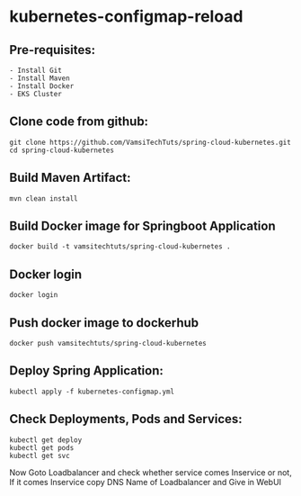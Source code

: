 # kubernetes-configmap-reload

Pre-requisites:
--------
    - Install Git
    - Install Maven
    - Install Docker
    - EKS Cluster
    
Clone code from github:
-------
    git clone https://github.com/VamsiTechTuts/spring-cloud-kubernetes.git
    cd spring-cloud-kubernetes
    
Build Maven Artifact:
-------
    mvn clean install
 
Build Docker image for Springboot Application
--------------
    docker build -t vamsitechtuts/spring-cloud-kubernetes .
  
Docker login
-------------
    docker login
    
Push docker image to dockerhub
-----------
    docker push vamsitechtuts/spring-cloud-kubernetes
    
Deploy Spring Application:
--------
    kubectl apply -f kubernetes-configmap.yml
    
Check Deployments, Pods and Services:
-------

    kubectl get deploy
    kubectl get pods
    kubectl get svc
    
Now Goto Loadbalancer and check whether service comes Inservice or not, If it comes Inservice copy DNS Name of Loadbalancer and Give in WebUI

